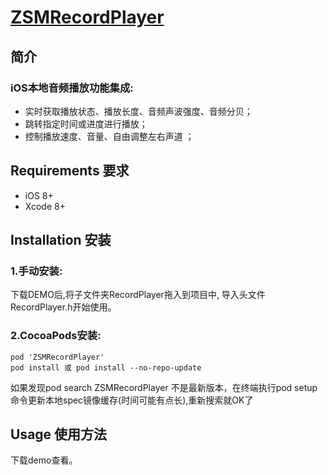 # [ZSMRecordPlayer](https://github.com/ZSMSimon/ZSMRecordPlayer.git)

## 简介
### iOS本地音频播放功能集成:
* 实时获取播放状态、播放长度、音频声波强度、音频分贝；
* 跳转指定时间或进度进行播放；
* 控制播放速度、音量、自由调整左右声道 ；

## Requirements 要求
* iOS 8+
* Xcode 8+

## Installation 安装
### 1.手动安装:
下载DEMO后,将子文件夹RecordPlayer拖入到项目中, 导入头文件RecordPlayer.h开始使用。

### 2.CocoaPods安装:

```
pod 'ZSMRecordPlayer'
pod install 或 pod install --no-repo-update
```

如果发现pod search ZSMRecordPlayer 不是最新版本，在终端执行pod setup命令更新本地spec镜像缓存(时间可能有点长),重新搜索就OK了

## Usage 使用方法
下载demo查看。
